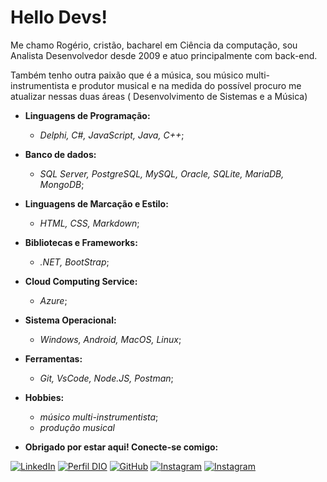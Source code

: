 
# Hello Devs!

Me chamo Rogério, cristão, bacharel em Ciência da computação, sou Analista Desenvolvedor desde 2009 e atuo principalmente com back-end.

Também tenho outra paixão que é a música, sou músico multi-instrumentista e produtor musical e na medida do possível procuro me atualizar nessas duas áreas ( Desenvolvimento de Sistemas e a Música)

- **Linguagens de Programação:**
    - *Delphi, C#, JavaScript, Java, C++*;

- **Banco de dados:** 
    - *SQL Server, PostgreSQL, MySQL, Oracle, SQLite, MariaDB, MongoDB*;

- **Linguagens de Marcação e Estilo:** 
    - *HTML, CSS, Markdown*;    

- **Bibliotecas e Frameworks:** 
    - *.NET, BootStrap*;

- **Cloud Computing Service:** 
    - *Azure*;   

- **Sistema Operacional:**
    - *Windows, Android, MacOS, Linux*;

- **Ferramentas:**
    - *Git, VsCode, Node.JS, Postman*;    

- **Hobbies:**
    - *músico multi-instrumentista*;
    - *produção musical*


- **Obrigado por estar aqui! Conecte-se comigo:**

[![LinkedIn](https://img.shields.io/badge/LinkedIn-0077B5?style=for-the-badge&logo=linkedin&logoColor=white)](https://www.linkedin.com/in/rogerioaanjos/)
[![Perfil DIO](https://img.shields.io/badge/-Meu%20Perfil%20na%20DIO-30A3DC?style=for-the-badge)](https://www.dio.me/users/rogerioaanjos)
[![GitHub](https://img.shields.io/badge/GitHub-100000?style=for-the-badge&logo=github&logoColor=white)](https://github.com/rogerioaanjos)
[![Instagram](https://img.shields.io/badge/-Instagram-%23E4405F?style=for-the-badge&logo=instagram&logoColor=white)](https://www.instagram.com/rogerioaanjos/)
[![Instagram](https://img.shields.io/badge/-YouTube-%23E4405F?style=for-the-badge&logo=youtube&logoColor=white)](https://www.youtube.com/@rogerioaanjos/)